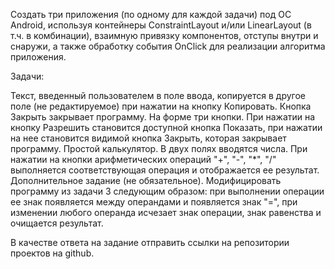 Создать три приложения (по одному для каждой задачи) под ОС Android, используя контейнеры ConstraintLayout и/или LinearLayout (в т.ч. в комбинации), взаимную привязку компонентов, отступы внутри и снаружи, а также обработку события OnClick для реализации алгоритма приложения.

Задачи:

Текст, введенный пользователем в поле ввода, копируется в другое поле (не редактируемое) при нажатии на кнопку Копировать. Кнопка Закрыть закрывает программу.
На форме три кнопки. При нажатии на кнопку Разрешить становится доступной кнопка Показать, при нажатии на нее становится видимой кнопка Закрыть, которая закрывает программу.
Простой калькулятор. В двух полях вводятся числа. При нажатии на кнопки арифметических операций "+", "-", "*", "/" выполняется соответствующая операция и отображается ее результат.
Дополнительное задание (не обязательное). Модифицировать программу из задачи 3 следующим образом: при выполнении операции ее знак появляется между операндами и появляется знак "=", при изменении любого операнда исчезает знак операции, знак равенства и очищается результат.

В качестве ответа на задание отправить ссылки на репозитории проектов на github.